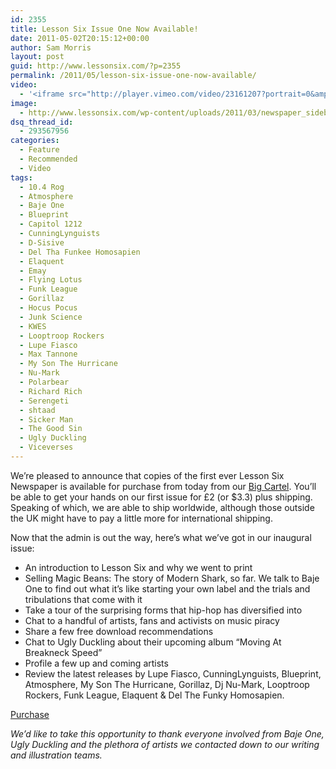 ```yaml
---
id: 2355
title: Lesson Six Issue One Now Available!
date: 2011-05-02T20:15:12+00:00
author: Sam Morris
layout: post
guid: http://www.lessonsix.com/?p=2355
permalink: /2011/05/lesson-six-issue-one-now-available/
video:
  - '<iframe src="http://player.vimeo.com/video/23161207?portrait=0&amp;color=009aff" width="540" height="304" frameborder="0"></iframe>'
image:
  - http://www.lessonsix.com/wp-content/uploads/2011/03/newspaper_sidebar2.png
dsq_thread_id:
  - 293567956
categories:
  - Feature
  - Recommended
  - Video
tags:
  - 10.4 Rog
  - Atmosphere
  - Baje One
  - Blueprint
  - Capitol 1212
  - CunningLynguists
  - D-Sisive
  - Del Tha Funkee Homosapien
  - Elaquent
  - Emay
  - Flying Lotus
  - Funk League
  - Gorillaz
  - Hocus Pocus
  - Junk Science
  - KWES
  - Looptroop Rockers
  - Lupe Fiasco
  - Max Tannone
  - My Son The Hurricane
  - Nu-Mark
  - Polarbear
  - Richard Rich
  - Serengeti
  - shtaad
  - Sicker Man
  - The Good Sin
  - Ugly Duckling
  - Viceverses
---
```

We&#8217;re pleased to announce that copies of the first ever Lesson Six Newspaper is available for purchase from today from our [Big Cartel](http://lessonsix.bigcartel.com/). You&#8217;ll be able to get your hands on our first issue for £2 (or $3.3) plus shipping. Speaking of which, we are able to ship worldwide, although those outside the UK might have to pay a little more for international shipping.

<!--more-->

Now that the admin is out the way, here&#8217;s what we&#8217;ve got in our inaugural issue:

  * An introduction to Lesson Six and why we went to print
  * Selling Magic Beans: The story of Modern Shark, so far. We talk to Baje One to find out what it&#8217;s like starting your own label and the trials and tribulations that come with it
  * Take a tour of the surprising forms that hip-hop has diversified into
  * Chat to a handful of artists, fans and activists on music piracy
  * Share a few free download recommendations
  * Chat to Ugly Duckling about their upcoming album &#8220;Moving At Breakneck Speed&#8221;
  * Profile a few up and coming artists
  * Review the latest releases by Lupe Fiasco, CunningLynguists, Blueprint, Atmosphere, My Son The Hurricane, Gorillaz, Dj Nu-Mark, Looptroop Rockers, Funk League, Elaquent & Del The Funky Homosapien.

[Purchase](http://lessonsix.bigcartel.com/product/issue-one "Issue One")

_We&#8217;d like to take this opportunity to thank everyone involved from Baje One, Ugly Duckling and the plethora of artists we contacted down to our writing and illustration teams._